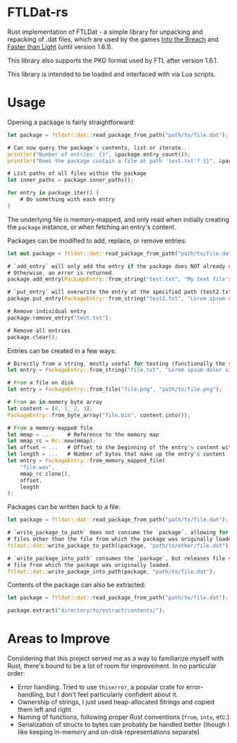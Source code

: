 # FTLDat-rs

Rust implementation of FTLDat - a simple library for unpacking and repacking of .dat files, which are used
by the games [Into the Breach](https://subsetgames.com/itb.html) and [Faster than Light](https://subsetgames.com/ftl.html) (until version 1.6.1).

This library also supports the PKG format used by FTL after version 1.6.1.

This library is intended to be loaded and interfaced with via Lua scripts.

# Usage

Opening a package is fairly straightforward:

```rs
let package = ftldat::dat::read_package_from_path("path/to/file.dat");

# Can now query the package's contents, list or iterate...
println!("Number of entries: {}", &package.entry_count());
println!("Does the package contain a file at path 'test.txt'? {}", &package.entry_exists("test.txt"));

# List paths of all files within the package
let inner_paths = package.inner_paths();

for entry in package.iter() {
    # Do something with each entry
}
```

The underlying file is memory-mapped, and only read when initially creating the `package` instance, or when fetching
an entry's content.

Packages can be modified to add, replace, or remove entries:
```rs
let mut package = ftldat::dat::read_package_from_path("path/to/file.dat");

# `add_entry` will only add the entry if the package does NOT already contain an entry at the specified path (test.txt).
# Otherwise, an error is returned.
package.add_entry(PackageEntry::from_string("test.txt", "My text file's content."));

# `put_entry` will overwrite the entry at the specified path (test2.txt) with the provided entry.
package.put_entry(PackageEntry::from_string("test2.txt", "Lorem ipsum dolor sit amet"));

# Remove individual entry
package.remove_entry("test.txt");

# Remove all entries
package.clear();
```

Entries can be created in a few ways:
```rs
# Directly from a string, mostly useful for testing (functionally the same as in-memory byte array)
let entry = PackageEntry::from_string("file.txt", "Lorem ipsum dolor sit amet");

# From a file on disk
let entry = PackageEntry::from_file("file.png", "path/to/file.png");

# From an in-memory byte array
let content = [0, 1, 2, 3];
PackageEntry::from_byte_array("file.bin", content.into());

# From a memory-mapped file
let mmap = ...     # Reference to the memory map
let mmap_rc = Rc::new(mmap);
let offset = ...   # Offset to the beginning of the entry's content within the memory-mapped file
let length = ...   # Number of bytes that make up the entry's content
let entry = PackageEntry::from_memory_mapped_file(
    "file.wav",
    mmap_rc.clone(),
    offset,
    length
);
```

Packages can be written back to a file:
```rs
let package = ftldat::dat::read_package_from_path("path/to/file.dat");

# `write_package_to_path` does not consume the `package`, allowing for multiple writes, but only allows writing to
# files other than the file from which the package was originally loaded.
ftldat::dat::write_package_to_path(&package, "path/to/other/file.dat");

# `write_package_into_path` consumes the `package`, but releases file system resources and allows overwriting the
# file from which the package was originally loaded.
ftldat::dat::write_package_into_path(package, "path/to/file.dat");
```

Contents of the package can also be extracted:
```rs
let package = ftldat::dat::read_package_from_path("path/to/file.dat");

package.extract("directory/to/extract/contents/");
```

# Areas to Improve

Considering that this project served me as a way to familiarize myself with Rust, there's bound to be a lot of room for
improvement. In no particular order:
- Error handling. Tried to use `thiserror`, a popular crate for error-handling, but I don't feel particularly confident about it.
- Ownership of strings, I just used heap-allocated Strings and copied them left and right
- Naming of functions, following proper Rust conventions (`from`, `into`, etc.)
- Serialization of structs to bytes can probably be handled better (though I like keeping in-memory and on-disk representations separate)
